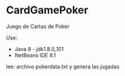 # CardGamePoker
Juego de Cartas de Poker

Use:
- Java 8 - jdk1.8.0_101
- NetBeans IDE 8.1

lee: archivo pokerdata.txt y genera las jugadas
